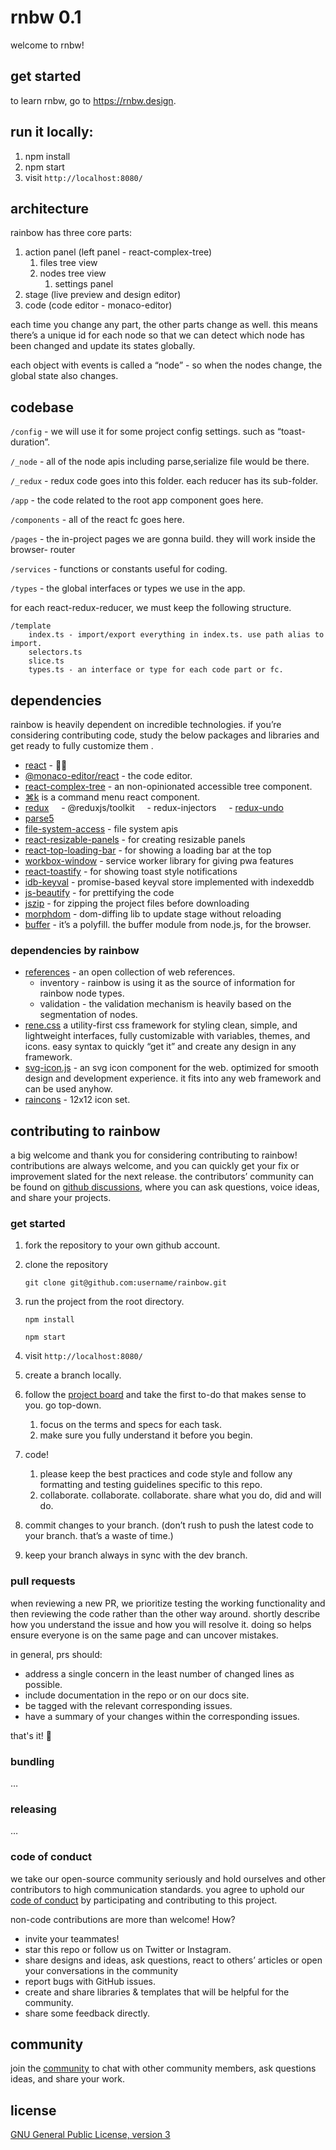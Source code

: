 # rnbw 0.1

welcome to rnbw!

## get started

to learn rnbw, go to https://rnbw.design.

## run it locally:
1. npm install
2. npm start
3. visit `http://localhost:8080/`

## architecture

rainbow has three core parts:
1. action panel (left panel - react-complex-tree)
    1. files tree view
    2. nodes tree view
        1. settings panel
2. stage (live preview and design editor)
3. code (code editor - monaco-editor)

each time you change any part, the other parts change as well. this means there’s a unique id for each node so that we can detect which node has been changed and update its states globally.

each object with events is called a “node” - so when the nodes change, the global state also changes.

## codebase
`/config` - we will use it for some project config settings. such as “toast-duration”.

`/_node` - all of the node apis including parse,serialize file would be there.

`/_redux` - redux code goes into this folder. each reducer has its sub-folder.

`/app` - the code related to the root app component goes here.

`/components` - all of the react fc goes here.

`/pages` - the in-project pages we are gonna build. they will work inside the browser- router

`/services` - functions or constants useful for coding.

`/types` - the global interfaces or types we use in the app.

for each react-redux-reducer, we must keep the following structure.

```
/template
	index.ts - import/export everything in index.ts. use path alias to import.
	selectors.ts
	slice.ts
	types.ts - an interface or type for each code part or fc.
```

## dependencies

rainbow is heavily dependent on incredible technologies. if you’re considering contributing code, study the below packages and libraries and get ready to fully customize them .

- [react](https://github.com/facebook/react) - 💁‍♂️
- [@monaco-editor/react](https://github.com/suren-atoyan/monaco-react) - the code editor.
- [react-complex-tree](https://github.com/lukasbach/react-complex-tree) - an non-opinionated accessible tree component.
- [⌘k](https://github.com/pacocoursey/cmdk) is a command menu react component.
- [redux](https://github.com/reduxjs/redux)
    - @reduxjs/toolkit
    - redux-injectors
    - [redux-undo](https://github.com/omnidan/redux-undo)
- [parse5](https://github.com/inikulin/parse5)
- [file-system-access](https://www.npmjs.com/package/file-system-access) - file system apis
- [react-resizable-panels](https://github.com/bvaughn/react-resizable-panels) - for creating resizable panels
- [react-top-loading-bar](https://github.com/klendi/react-top-loading-bar) - for showing a loading bar at the top
- [workbox-window](https://developer.chrome.com/docs/workbox/) - service worker library for giving pwa features
- [react-toastify](https://www.npmjs.com/package/react-toastify) - for showing toast style notifications
- [idb-keyval](https://www.npmjs.com/package/idb-keyval) - promise-based keyval store implemented with indexeddb
- [js-beautify](https://www.npmjs.com/package/js-beautify) - for prettifying the code
- [jszip](https://stuk.github.io/jszip/) - for zipping the project files before downloading
- [morphdom](https://github.com/patrick-steele-idem/morphdom) - dom-diffing lib to update stage without reloading
- [buffer](https://www.npmjs.com/package/buffer) - it’s a polyfill. the buffer module from node.js, for the browser.

### dependencies by rainbow

- [references](https://github.com/rnbwdev/references) - an open collection of web references.
    - inventory - rainbow is using it as the source of information for rainbow node types.
    - validation - the validation mechanism is heavily based on the segmentation of nodes.
- [rene.css](https://github.com/rnbwdev/rene.css) a utility-first css framework for styling clean, simple, and lightweight interfaces, fully customizable with variables, themes, and icons. easy syntax to quickly “get it” and create any design in any framework.
- [svg-icon.js](https://github.com/rnbwdev/svg-icon.js) - an svg icon component for the web. optimized for smooth design and development experience. it fits into any web framework and can be used anyhow.
- [raincons](https://github.com/rnbwdev/raincons) - 12x12 icon set.

## contributing to rainbow

a big welcome and thank you for considering contributing to rainbow!
contributions are always welcome, and you can quickly get your fix or improvement slated for the next release.
the contributors’ community can be found on [github discussions](), where you can ask questions, voice ideas, and share your projects.


### get started

1. fork the repository to your own github account.
2. clone the repository
    
    ```
    git clone git@github.com:username/rainbow.git
    ```
    
3. run the project from the root directory.
    
    ```
    npm install
    ```
    
    ```
    npm start
    ```
    
4. visit `http://localhost:8080/`
5. create a branch locally.
7. follow the [project board](https://github.com/orgs/rnbwdev/projects/4/views/1) and take the first to-do that makes sense to you. go top-down.
    1. focus on the terms and specs for each task.
    2. make sure you fully understand it before you begin.
8. code!
    1. please keep the best practices and code style and follow any formatting and testing guidelines specific to this repo.
    2. collaborate. collaborate. collaborate. share what you do, did and will do.
9. commit changes to your branch. (don’t rush to push the latest code to your branch. that’s a waste of time.)
10. keep your branch always in sync with the dev branch.

### pull requests
when reviewing a new PR, we prioritize testing the working functionality and then reviewing the code rather than the other way around.
shortly describe how you understand the issue and how you will resolve it. doing so helps ensure everyone is on the same page and can uncover mistakes.

in general, prs should:

- address a single concern in the least number of changed lines as possible.
- include documentation in the repo or on our docs site.
- be tagged with the relevant corresponding issues.
- have a summary of your changes within the corresponding issues.

that's it! 🎉

### bundling

…

### releasing

…

### code of conduct

we take our open-source community seriously and hold ourselves and other contributors to high communication standards. you agree to uphold our [code of conduct](https://github.com/relateapp/rene.css/blob/main/code_of_conduct.md) by participating and contributing to this project.


non-code contributions are more than welcome! How?

- invite your teammates!
- star this repo or follow us on Twitter or Instagram.
- share designs and ideas, ask questions, react to others’ articles or open your conversations in the community
- report bugs with GitHub issues.
- create and share libraries & templates that will be helpful for the community.
- share some feedback directly.

## community

join the [community](https://github.com/orgs/rnbwdev/discussions) to chat with other community members, ask questions ideas, and share your work.

## license
[GNU General Public License, version 3](https://www.gnu.org/licenses/gpl-3.0.en.html)
